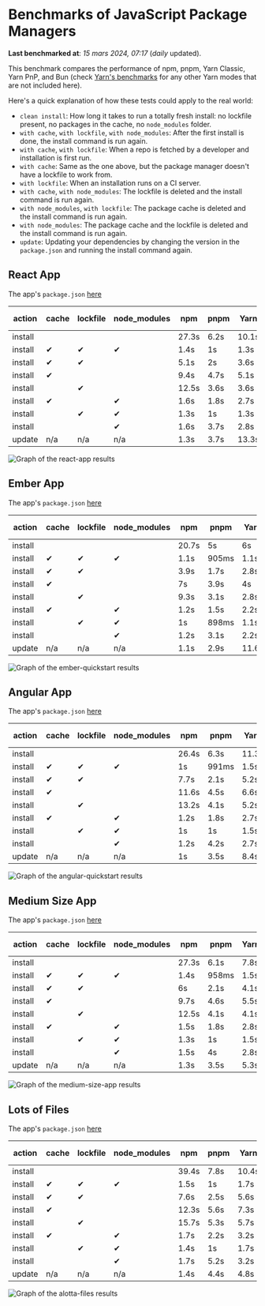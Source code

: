 # Benchmarks of JavaScript Package Managers

**Last benchmarked at**: _15 mars 2024, 07:17_ (_daily_ updated).

This benchmark compares the performance of npm, pnpm, Yarn Classic, Yarn PnP, and Bun (check [Yarn's benchmarks](https://yarnpkg.com/benchmarks) for any other Yarn modes that are not included here).

Here's a quick explanation of how these tests could apply to the real world:

- `clean install`: How long it takes to run a totally fresh install: no lockfile present, no packages in the cache, no `node_modules` folder.
- `with cache`, `with lockfile`, `with node_modules`: After the first install is done, the install command is run again.
- `with cache`, `with lockfile`: When a repo is fetched by a developer and installation is first run.
- `with cache`: Same as the one above, but the package manager doesn't have a lockfile to work from.
- `with lockfile`: When an installation runs on a CI server.
- `with cache`, `with node_modules`: The lockfile is deleted and the install command is run again.
- `with node_modules`, `with lockfile`: The package cache is deleted and the install command is run again.
- `with node_modules`: The package cache and the lockfile is deleted and the install command is run again.
- `update`: Updating your dependencies by changing the version in the `package.json` and running the install command again.

## React App

The app's `package.json` [here](./fixtures/react-app/package.json)

| action  | cache | lockfile | node_modules| npm | pnpm | Yarn | Yarn PnP | Bun |
| ---     | ---   | ---      | ---         | --- | ---  | ---  | ---      | --- |
| install |       |          |             | 27.3s | 6.2s | 10.1s | 2.8s | 2s |
| install | ✔     | ✔        | ✔           | 1.4s | 1s | 1.3s | n/a | 55ms |
| install | ✔     | ✔        |             | 5.1s | 2s | 3.6s | 1s | 464ms |
| install | ✔     |          |             | 9.4s | 4.7s | 5.1s | 2.5s | 465ms |
| install |       | ✔        |             | 12.5s | 3.6s | 3.6s | 1s | 425ms |
| install | ✔     |          | ✔           | 1.6s | 1.8s | 2.7s | n/a | 82ms |
| install |       | ✔        | ✔           | 1.3s | 1s | 1.3s | n/a | 54ms |
| install |       |          | ✔           | 1.6s | 3.7s | 2.8s | n/a | 85ms |
| update  | n/a | n/a | n/a | 1.3s | 3.7s | 13.3s | 3.3s | 63ms |

<img alt="Graph of the react-app results" src="results/img/react-app.svg" />

## Ember App

The app's `package.json` [here](./fixtures/ember-quickstart/package.json)

| action  | cache | lockfile | node_modules| npm | pnpm | Yarn | Yarn PnP | Bun |
| ---     | ---   | ---      | ---         | --- | ---  | ---  | ---      | --- |
| install |       |          |             | 20.7s | 5s | 6s | 2.4s | 1.4s |
| install | ✔     | ✔        | ✔           | 1.1s | 905ms | 1.1s | n/a | 44ms |
| install | ✔     | ✔        |             | 3.9s | 1.7s | 2.8s | 969ms | 346ms |
| install | ✔     |          |             | 7s | 3.9s | 4s | 2s | 395ms |
| install |       | ✔        |             | 9.3s | 3.1s | 2.8s | 959ms | 330ms |
| install | ✔     |          | ✔           | 1.2s | 1.5s | 2.2s | n/a | 59ms |
| install |       | ✔        | ✔           | 1s | 898ms | 1.1s | n/a | 39ms |
| install |       |          | ✔           | 1.2s | 3.1s | 2.2s | n/a | 45ms |
| update  | n/a | n/a | n/a | 1.1s | 2.9s | 11.6s | 3.5s | 34ms |

<img alt="Graph of the ember-quickstart results" src="results/img/ember-quickstart.svg" />

## Angular App

The app's `package.json` [here](./fixtures/angular-quickstart/package.json)

| action  | cache | lockfile | node_modules| npm | pnpm | Yarn | Yarn PnP | Bun |
| ---     | ---   | ---      | ---         | --- | ---  | ---  | ---      | --- |
| install |       |          |             | 26.4s | 6.3s | 11.3s | 2.9s | 2.1s |
| install | ✔     | ✔        | ✔           | 1s | 991ms | 1.5s | n/a | 44ms |
| install | ✔     | ✔        |             | 7.7s | 2.1s | 5.2s | 1.3s | 818ms |
| install | ✔     |          |             | 11.6s | 4.5s | 6.6s | 2.5s | 802ms |
| install |       | ✔        |             | 13.2s | 4.1s | 5.2s | 1.3s | 745ms |
| install | ✔     |          | ✔           | 1.2s | 1.8s | 2.7s | n/a | 50ms |
| install |       | ✔        | ✔           | 1s | 1s | 1.5s | n/a | 39ms |
| install |       |          | ✔           | 1.2s | 4.2s | 2.7s | n/a | 49ms |
| update  | n/a | n/a | n/a | 1s | 3.5s | 8.4s | 2.6s | 39ms |

<img alt="Graph of the angular-quickstart results" src="results/img/angular-quickstart.svg" />

## Medium Size App

The app's `package.json` [here](./fixtures/medium-size-app/package.json)

| action  | cache | lockfile | node_modules| npm | pnpm | Yarn | Yarn PnP | Bun |
| ---     | ---   | ---      | ---         | --- | ---  | ---  | ---      | --- |
| install |       |          |             | 27.3s | 6.1s | 7.8s | 3s | 1.8s |
| install | ✔     | ✔        | ✔           | 1.4s | 958ms | 1.5s | n/a | 40ms |
| install | ✔     | ✔        |             | 6s | 2.1s | 4.1s | 1.3s | 465ms |
| install | ✔     |          |             | 9.7s | 4.6s | 5.5s | 2.5s | 479ms |
| install |       | ✔        |             | 12.5s | 4.1s | 4.1s | 1.2s | 450ms |
| install | ✔     |          | ✔           | 1.5s | 1.8s | 2.8s | n/a | 54ms |
| install |       | ✔        | ✔           | 1.3s | 1s | 1.5s | n/a | 38ms |
| install |       |          | ✔           | 1.5s | 4s | 2.8s | n/a | 57ms |
| update  | n/a | n/a | n/a | 1.3s | 3.5s | 5.3s | 2.4s | 68ms |

<img alt="Graph of the medium-size-app results" src="results/img/medium-size-app.svg" />

## Lots of Files

The app's `package.json` [here](./fixtures/alotta-files/package.json)

| action  | cache | lockfile | node_modules| npm | pnpm | Yarn | Yarn PnP | Bun |
| ---     | ---   | ---      | ---         | --- | ---  | ---  | ---      | --- |
| install |       |          |             | 39.4s | 7.8s | 10.4s | 3.5s | 2.3s |
| install | ✔     | ✔        | ✔           | 1.5s | 1s | 1.7s | n/a | 67ms |
| install | ✔     | ✔        |             | 7.6s | 2.5s | 5.6s | 1.4s | 711ms |
| install | ✔     |          |             | 12.3s | 5.6s | 7.3s | 3s | 722ms |
| install |       | ✔        |             | 15.7s | 5.3s | 5.7s | 1.4s | 691ms |
| install | ✔     |          | ✔           | 1.7s | 2.2s | 3.2s | n/a | 83ms |
| install |       | ✔        | ✔           | 1.4s | 1s | 1.7s | n/a | 62ms |
| install |       |          | ✔           | 1.7s | 5.2s | 3.2s | n/a | 81ms |
| update  | n/a | n/a | n/a | 1.4s | 4.4s | 4.8s | 3.1s | 107ms |

<img alt="Graph of the alotta-files results" src="results/img/alotta-files.svg" />